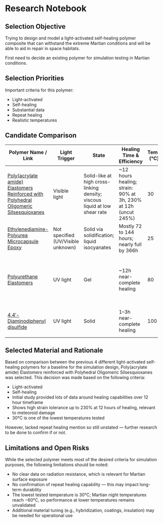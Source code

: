 # Research Notebook

## Selection Objective

Trying to design and model a light-activated self-healing polymer composite that can withstand the extreme Martian conditions and will be able to aid in repair in space habitats.

First need to decide an existing polymer for simulation testing in Martian conditions.

## Selection Priorities

Important criteria for this polymer:

- Light-activated  
- Self-healing  
- Substantial data  
- Repeat healing  
- Realistic temperatures  

## Candidate Comparison

| Polymer Name / Link | Light Trigger | State | Healing Time & Efficiency | Temp (°C) | Mechanical Strength | Repeat Healing | Radiation Notes | Other Notes |
|---------------------|---------------|-------|----------------------------|-----------|----------------------|----------------|------------------|--------------|
| [Poly(acrylate amide) Elastomers Reinforced with Polyhedral Oligomeric Silsesquioxanes](https://www.nature.com/articles/s41578-020-0202-4) | Visible light | Solid-like at high cross-linking density; viscous liquid at low shear rate | ~12 hours healing; strain: 90% at 3h, 230% at 12h (uncut 245%) | 30 | 0.6 MPa at 245% strain | Not stated | Not stated | Temperature effect not tested |
| [Ethylenediamine-Polyurea Microcapsule Epoxy](https://pubs.acs.org/doi/abs/10.1021/acsapm.8b00116) | Not specified (UV/Visible unknown) | Solid via solidification; liquid isocyanates | Mostly 72 to 144 hours; nearly full by 366h | 25 | Not specified | Not stated | Not stated | Cold or breakage behavior unknown |
| [Polyurethane Elastomers](https://www.mdpi.com/1996-1944/13/2/326) | UV light | Gel | ~12h near-complete healing | 80 | 3.39 MPa tensile strength | Yes, efficiency drops over 3 cycles: 95%, 87%, 60% | Not stated | Healing likely ineffective at low temp |
| [4,4′-Diaminodiphenyl disulfide](https://pubs.acs.org/doi/full/10.1021/acsmacrolett.9b00766) | UV light | Solid | 1–3h near-complete healing | 100 | Breaks at ~3.7 MPa stress | Yes, due to S-S bonds | Excessive UV causes weakening | Heat accelerates healing; low temp slows process |

## Selected Material and Rationale

Based on comparison between the previous 4 different light-activated self-healing polymers for a baseline for the simulation design, Poly(acrylate amide) Elastomers reinforced with Polyhedral Oligomeric Silsesquioxanes was selected. This decision was made based on the following criteria:

- Light-activated  
- Self-healing  
- Initial study provided lots of data around healing capabilities over 12 hour timeframe  
- Shows high strain tolerance up to 230% at 12 hours of healing, relevant to meteoroid damage  
- 30°C is one of the lowest temperatures tested  

However, lacked repeat healing mention so still unstated — further research to be done to confirm if or not.

## Limitations and Open Risks

While the selected polymer meets most of the desired criteria for simulation purposes, the following limitations should be noted:

- No clear data on radiation resistance, which is relevant for Martian surface exposure  
- No confirmation of repeat healing capability — this may impact long-term durability  
- The lowest tested temperature is 30°C; Martian night temperatures reach −60°C, so performance at lower temperatures remains unvalidated  
- Additional material tuning (e.g., hybridization, coatings, insulation) may be needed for operational use





